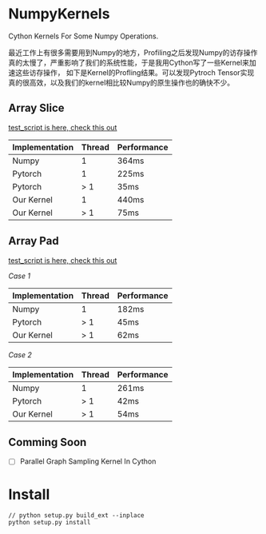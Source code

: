 # NumpyKernels
Cython Kernels For Some Numpy Operations. 

最近工作上有很多需要用到Numpy的地方，Profiling之后发现Numpy的访存操作真的太慢了，严重影响了我们的系统性能，于是我用Cython写了一些Kernel来加速这些访存操作，
如下是Kernel的Profling结果。可以发现Pytroch Tensor实现真的很高效，以及我们的kernel相比较Numpy的原生操作也的确快不少。

## Array Slice
[test_script is here, check this out](tests/test_slice.py)

|Implementation|Thread|Performance|
|---|---|---|
|Numpy|1|364ms|
|Pytorch|1|225ms|
|Pytorch|\> 1|35ms|
|Our Kernel|1|440ms|
|Our Kernel|\> 1|75ms|

## Array Pad
[test_script is here, check this out](tests/test_pad.py)

*Case 1*

|Implementation|Thread|Performance|
|---|---|---|
|Numpy|1|182ms|
|Pytorch|\> 1|45ms|
|Our Kernel|\> 1|62ms|

*Case 2*

|Implementation|Thread|Performance|
|---|---|---|
|Numpy|1|261ms|
|Pytorch|\> 1|42ms|
|Our Kernel|\> 1|54ms|

## Comming Soon

-[ ] Parallel Graph Sampling Kernel In Cython


# Install

    // python setup.py build_ext --inplace
    python setup.py install
